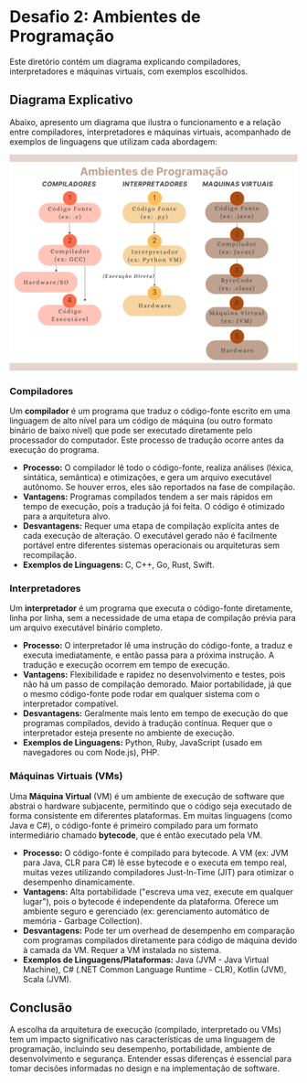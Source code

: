# Desafio 2: Ambientes de Programação

Este diretório contém um diagrama explicando compiladores, interpretadores e máquinas virtuais, com exemplos escolhidos.

## Diagrama Explicativo

Abaixo, apresento um diagrama que ilustra o funcionamento e a relação entre compiladores, interpretadores e máquinas virtuais, acompanhado de exemplos de linguagens que utilizam cada abordagem:

![Diagrama de Ambientes de Programação](Ambientes_de_Programacao.png)

### Compiladores

Um **compilador** é um programa que traduz o código-fonte escrito em uma linguagem de alto nível para um código de máquina (ou outro formato binário de baixo nível) que pode ser executado diretamente pelo processador do computador. Este processo de tradução ocorre antes da execução do programa.
* **Processo:** O compilador lê todo o código-fonte, realiza análises (léxica, sintática, semântica) e otimizações, e gera um arquivo executável autônomo. Se houver erros, eles são reportados na fase de compilação.
* **Vantagens:** Programas compilados tendem a ser mais rápidos em tempo de execução, pois a tradução já foi feita. O código é otimizado para a arquitetura alvo.
* **Desvantagens:** Requer uma etapa de compilação explícita antes de cada execução de alteração. O executável gerado não é facilmente portável entre diferentes sistemas operacionais ou arquiteturas sem recompilação.
* **Exemplos de Linguagens:** C, C++, Go, Rust, Swift.

### Interpretadores

Um **interpretador** é um programa que executa o código-fonte diretamente, linha por linha, sem a necessidade de uma etapa de compilação prévia para um arquivo executável binário completo.
* **Processo:** O interpretador lê uma instrução do código-fonte, a traduz e executa imediatamente, e então passa para a próxima instrução. A tradução e execução ocorrem em tempo de execução.
* **Vantagens:** Flexibilidade e rapidez no desenvolvimento e testes, pois não há um passo de compilação demorado. Maior portabilidade, já que o mesmo código-fonte pode rodar em qualquer sistema com o interpretador compatível.
* **Desvantagens:** Geralmente mais lento em tempo de execução do que programas compilados, devido à tradução contínua. Requer que o interpretador esteja presente no ambiente de execução.
* **Exemplos de Linguagens:** Python, Ruby, JavaScript (usado em navegadores ou com Node.js), PHP.

### Máquinas Virtuais (VMs)

Uma **Máquina Virtual** (VM) é um ambiente de execução de software que abstrai o hardware subjacente, permitindo que o código seja executado de forma consistente em diferentes plataformas. Em muitas linguagens (como Java e C#), o código-fonte é primeiro compilado para um formato intermediário chamado **bytecode**, que é então executado pela VM.
* **Processo:** O código-fonte é compilado para bytecode. A VM (ex: JVM para Java, CLR para C#) lê esse bytecode e o executa em tempo real, muitas vezes utilizando compiladores Just-In-Time (JIT) para otimizar o desempenho dinamicamente.
* **Vantagens:** Alta portabilidade ("escreva uma vez, execute em qualquer lugar"), pois o bytecode é independente da plataforma. Oferece um ambiente seguro e gerenciado (ex: gerenciamento automático de memória - Garbage Collection).
* **Desvantagens:** Pode ter um overhead de desempenho em comparação com programas compilados diretamente para código de máquina devido à camada da VM. Requer a VM instalada no sistema.
* **Exemplos de Linguagens/Plataformas:** Java (JVM - Java Virtual Machine), C# (.NET Common Language Runtime - CLR), Kotlin (JVM), Scala (JVM).

## Conclusão

A escolha da arquitetura de execução (compilado, interpretado ou VMs) tem um impacto significativo nas características de uma linguagem de programação, incluindo seu desempenho, portabilidade, ambiente de desenvolvimento e segurança. Entender essas diferenças é essencial para tomar decisões informadas no design e na implementação de software.
